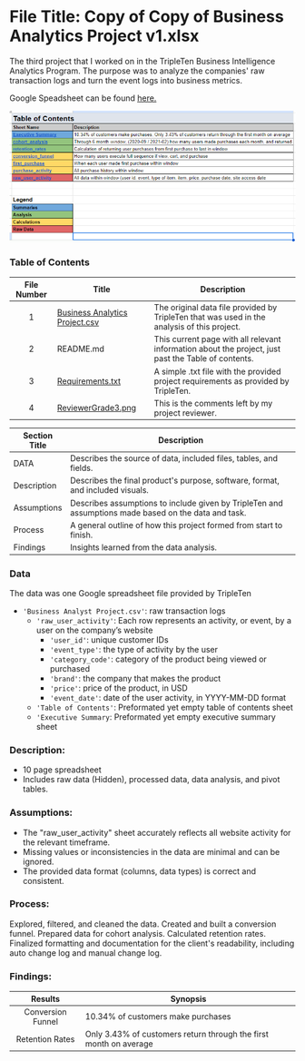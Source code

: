 # File Title: Copy of Copy of Business Analytics Project v1.xlsx

The third project that I worked on in the TripleTen Business Intelligence Analytics Program. The purpose was to analyze the companies' raw transaction logs and turn the event logs into business metrics.

Google Speadsheet can be found <a href='https://docs.google.com/spreadsheets/d/10PqOonkWAtGhEy_ziaRHj7QoUS7eeK3G_PTsVhaDjxg/edit?usp=sharing' target=_blank><u>here</u>.</a>

[<img src="https://github.com/LeeRIII/Data_projects_TripleTen/blob/main/Images/e-commerce.png" alt="Cohort Analysis">](https://docs.google.com/spreadsheets/d/10PqOonkWAtGhEy_ziaRHj7QoUS7eeK3G_PTsVhaDjxg/edit?usp=sharing)

### Table of Contents
| File Number | Title | Description |
| :-----------: | ----------- |----------- |
| 1 | [Business Analytics Project.csv](https://docs.google.com/spreadsheets/d/1yuavBZ4OYYUD1opH-dq0d6nejREDy8f0ozumT9-yEuo/edit#gid=0) | The original data file provided by TripleTen that was used in the analysis of this project. |
| 2 | README.md | This current page with all relevant information about the project, just past the Table of contents. |
| 3 | [Requirements.txt](https://github.com/LeeRIII/Data_projects_TripleTen/blob/main/Business%20Analytics%20Project%20E-Commerce/Requirements.txt) | A simple .txt file with the provided project requirements as provided by TripleTen. |
| 4 | [ReviewerGrade3.png](https://drive.google.com/file/d/1apyEbT7Gtkg_ZBJAB5fg-QOmNYthKh3O/view?usp=sharing) | This is the comments left by my project reviewer. |

| Section Title | Description |
| ----------- |----------- |
| DATA | Describes the source of data, included files, tables, and fields. |
| Description | Describes the final product's purpose, software, format, and included visuals. |
| Assumptions | Describes assumptions to include given by TripleTen and assumptions made based on the data and task. |
| Process | A general outline of how this project formed from start to finish. |
| Findings | Insights learned from the data analysis. |

### Data
The data was one Google spreadsheet file provided by TripleTen
- `'Business Analyst Project.csv'`: raw transaction logs
    - `'raw_user_activity'`: Each row represents an activity, or event, by a user on the company’s website
        - `'user_id'`: unique customer IDs
        - `'event_type'`: the type of activity by the user
        - `'category_code'`: category of the product being viewed or purchased
        - `'brand'`: the company that makes the product
        - `'price'`: price of the product, in USD
        - `'event_date'`: date of the user activity, in YYYY-MM-DD format
    - `'Table of Contents'`: Preformated yet empty table of contents sheet
    - `'Executive Summary`: Preformated yet empty executive summary sheet

### Description:
- 10 page spreadsheet
- Includes raw data (Hidden), processed data, data analysis, and pivot tables.

### Assumptions:
- The "raw_user_activity" sheet accurately reflects all website activity for the relevant timeframe.
- Missing values or inconsistencies in the data are minimal and can be ignored.
- The provided data format (columns, data types) is correct and consistent.

### Process:
Explored, filtered, and cleaned the data.
Created and built a conversion funnel.
Prepared data for cohort analysis.
Calculated retention rates.
Finalized formatting and documentation for the client's readability, including auto change log and manual change log.

### Findings:
| Results | Synopsis |
| :-----------: | ----------- |
| Conversion Funnel | 10.34% of customers make purchases | 
| Retention Rates | Only 3.43% of customers return through the first month on average | 
